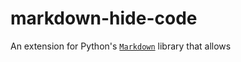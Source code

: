 # markdown-hide-code

An extension for Python's [`Markdown`](https://pypi.org/project/Markdown/) library that allows 